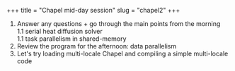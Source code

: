 +++
title = "Chapel mid-day session"
slug = "chapel2"
+++

1. Answer any questions + go through the main points from the morning  
    1.1 serial heat diffusion solver  
    1.1 task parallelism in shared-memory
1. Review the program for the afternoon: data parallelism
1. Let's try loading multi-locale Chapel and compiling a simple multi-locale code
